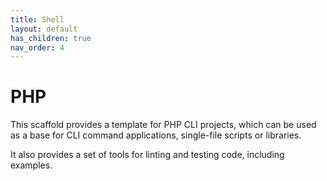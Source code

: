 ```yaml
---
title: Shell
layout: default
has_children: true
nav_order: 4
---
```


# PHP

This scaffold provides a template for PHP CLI projects, which can be used as a base
for CLI command applications, single-file scripts or libraries.

It also provides a set of tools for linting and testing code, including examples.
